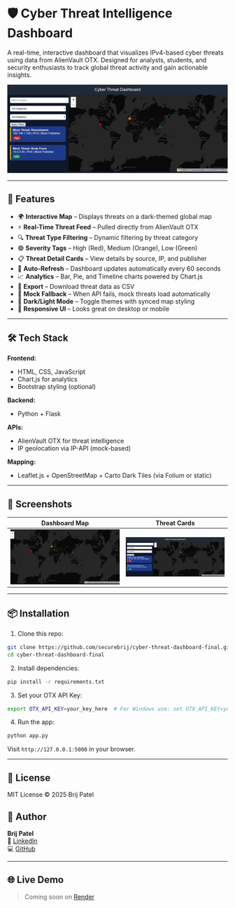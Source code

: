 
# 🛡️ Cyber Threat Intelligence Dashboard

A real-time, interactive dashboard that visualizes IPv4-based cyber threats using data from AlienVault OTX. Designed for analysts, students, and security enthusiasts to track global threat activity and gain actionable insights.

![Screenshot](./dashboard.png)

---

## 🚀 Features

- 🌍 **Interactive Map** – Displays threats on a dark-themed global map
- ⚡ **Real-Time Threat Feed** – Pulled directly from AlienVault OTX
- 🔍 **Threat Type Filtering** – Dynamic filtering by threat category
- 🟢 **Severity Tags** – High (Red), Medium (Orange), Low (Green)
- 📋 **Threat Detail Cards** – View details by source, IP, and publisher
- 🔁 **Auto-Refresh** – Dashboard updates automatically every 60 seconds
- 📈 **Analytics** – Bar, Pie, and Timeline charts powered by Chart.js
- 📄 **Export** – Download threat data as CSV
- 🧪 **Mock Fallback** – When API fails, mock threats load automatically
- 🌙 **Dark/Light Mode** – Toggle themes with synced map styling
- 📱 **Responsive UI** – Looks great on desktop or mobile

---

## 🛠️ Tech Stack

**Frontend:**
- HTML, CSS, JavaScript
- Chart.js for analytics
- Bootstrap styling (optional)

**Backend:**
- Python + Flask

**APIs:**
- AlienVault OTX for threat intelligence
- IP geolocation via IP-API (mock-based)

**Mapping:**
- Leaflet.js + OpenStreetMap + Carto Dark Tiles (via Folium or static)

---

## 📸 Screenshots

| Dashboard Map | Threat Cards |
|---------------|--------------|
| ![](./map.png) | ![](./dashboard.png) |

---

## 📦 Installation

1. Clone this repo:
```bash
git clone https://github.com/securebrij/cyber-threat-dashboard-final.git
cd cyber-threat-dashboard-final
```

2. Install dependencies:
```bash
pip install -r requirements.txt
```

3. Set your OTX API Key:
```bash
export OTX_API_KEY=your_key_here  # For Windows use: set OTX_API_KEY=your_key_here
```

4. Run the app:
```bash
python app.py
```

Visit `http://127.0.0.1:5000` in your browser.

---

## 📄 License
MIT License © 2025 Brij Patel

## 👤 Author
**Brij Patel**  
📎 [LinkedIn](https://www.linkedin.com/in/brij-patel-6b2a77284)  
💻 [GitHub](https://github.com/securebrij)

---

## 🌐 Live Demo
> Coming soon on [Render](https://render.com)
